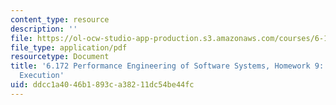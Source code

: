 ```yaml
---
content_type: resource
description: ''
file: https://ol-ocw-studio-app-production.s3.amazonaws.com/courses/6-172-performance-engineering-of-software-systems-fall-2018/ddcc1a4046b1893ca38211dc54be44fc_MIT6_172F18hw9.pdf
file_type: application/pdf
resourcetype: Document
title: '6.172 Performance Engineering of Software Systems, Homework 9: Deterministic
  Execution'
uid: ddcc1a40-46b1-893c-a382-11dc54be44fc
---
```

